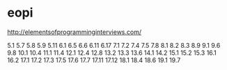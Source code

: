 # eopi
http://elementsofprogramminginterviews.com/


5.1 5.7 5.8 5.9 5.11
6.1 6.5 6.6 6.11 6.17
7.1 7.2 7.4 7.5 7.8
8.1 8.2 8.3 8.9
9.1 9.6 9.8
10.1 10.4
11.1 11.4
12.1 12.4 12.8
13.2 13.3 13.6
14.1 14.2
15.1 15.2 15.3
16.1 16.2
17.1 17.2 17.3 17.5 17.6 17.7 17.11 17.12
18.1 18.4 18.6
19.1 19.7


